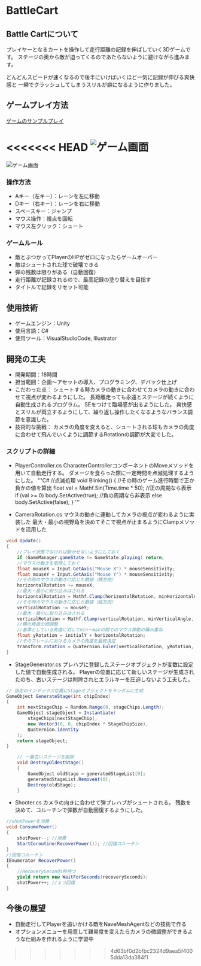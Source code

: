 # BattleCart
## Battle Cartについて
プレイヤーとなるカートを操作して走行距離の記録を伸ばしていく3Dゲームです。
ステージの奥から敵が迫ってくるのであたらないように避けながら進みます。
  
どんどんスピードが速くなるので後半にいけばいくほど一気に記録が伸びる爽快感と
一瞬でクラッシュしてしまうスリルが癖になるように作りました。

## ゲームプレイ方法
[ゲームのサンプルプレイ](https://arai1571.github.io/BattleCart_web/)

<<<<<<< HEAD
![ゲーム画面](ReadmeImg/battlecart.jpg)
=======
![ゲーム画面](ReadmeImg/battlecart.jpg)

### 操作方法
* Aキー（左キー）：レーンを左に移動
* Dキー（右キー）：レーンを右に移動
* スペースキー：ジャンプ
* マウス操作：視点を回転
* マウス左クリック：シュート
  
### ゲームルール
* 敵とぶつかってPlayerのHPがゼロになったらゲームオーバー
* 敵はシュートされた球で破壊できる
* 弾の残数は限りがある（自動回復）
* 走行距離が記録されるので、最高記録の塗り替えを目指す
* タイトルで記録をリセット可能

## 使用技術
* ゲームエンジン：Unity
* 使用言語：C#
* 使用ツール：VisualStudioCode, Illustrator

## 開発の工夫
* 開発期間：18時間
* 担当範囲：企画〜アセットの導入、プログラミング、デバック仕上げ
* こだわった点：
シュートする時カメラの動きに合わせてカメラの動きに合わせて視点が変わるようにした。
長距離走っても永遠とステージが続くように自動生成されるプログラム。
SEをつけて臨場感が出るようにした。
爽快感とスリルが両立するようにして、繰り返し操作したくなるようなバランス調節を意識した。
* 技術的な挑戦：
カメラの角度を変えると、シュートされる球もカメラの角度に合わせて飛んでいくように調節するRotationの調節が大変でした。

### スクリプトの詳細
* PlayerController.cs
  CharacterControllerコンポーネントのMoveメソッドを用いて自動走行する。
  ダメージを食らった際に一定時間を点滅処理するようにした。
'''C#
 //点滅処理
   void Blinking()
   {
       //その時のゲーム進行時間で正か負かの値を算出
       float val = Mathf.Sin(Time.time * 50);
       //正の周期なら表示
       if (val >= 0) body.SetActive(true);
       //負の周期なら非表示
       else body.SetActive(false);
   }
'''

* CameraRotation.cs
マウスの動きに連動してカメラの視点が変わるように実装した
最大・最小の視野角を決めてそこで視点が止まるようにClampメソッドを活用した
```C#
void Update()
{
    //プレイ状態でなければ動かせないようにしておく
    if (GameManager.gameState != GameState.playing) return;
    //マウスの動きを取得しておく
    float mouseX = Input.GetAxis("Mouse X") * mouseSensitivity;
    float mouseY = Input.GetAxis("Mouse Y") * mouseSensitivity;
    //その時のマウスの動きに応じた数値（横方向）
    horizontalRotation += mouseX;
    //最大・最小に絞り込みはされる
    horizontalRotation = Mathf.Clamp(horizontalRotation, minHorizontalAngle, maxHorizontalAngle);
    //その時のマウスの動きに応じた数値（縦方向）
    verticalRotation -= mouseY;
    //最大・最小に絞り込みはされる
    verticalRotation = Mathf.Clamp(verticalRotation, minVerticalAngle, maxVerticalAngle);
    //横の角度の微調整
    //基準としている角度に対してmin～maxの間でのマウス移動の積み重ね
    float yRotation = initialY + horizontalRotation;
    //そのフレームにおけるカメラの角度を最終決定
    transform.rotation = Quaternion.Euler(verticalRotation, yRotation, 0);
}
```
* StageGenerator.cs
プレハブに登録したステージオブジェクトが変数に設定した値で自動生成される。
Playerの位置に応じて新しいステージが生成されたのち、古いステージは削除されヒエラルキーを圧迫しないよう工夫した。
```C#
// 指定のインデックス位置にStageオブジェクトをランダムに生成
GameObject GenerateStage(int chipIndex)
{
    int nextStageChip = Random.Range(0, stageChips.Length);
    GameObject stageObject = Instantiate(
        stageChips[nextStageChip],
        new Vector3(0, 0, chipIndex * StageChipSize),
        Quaternion.identity
    );
    return stageObject;
}
```
```C#
    // 一番古いステージを削除
    void DestroyOldestStage()
    {
        GameObject oldStage = generatedStageList[0];
        generatedStageList.RemoveAt(0);
        Destroy(oldStage);
    }
```
* Shooter.cs
カメラの向きに合わせて弾プレハブがシュートされる。
残数を決めて、コルーチンで弾数が自動回復するようにした。
```C#
//shotPowerを消費
void ConsumePower()
{
    shotPower--; //消費
    StartCoroutine(RecoverPower()); //回復コルーチン
}
//回復コルーチン
IEnumerator RecoverPower()
{
    //RecoverySeconds秒待つ
    yield return new WaitForSeconds(recoverySeconds);
    shotPower++; //１つ回復
}
```
## 今後の展望
* 自動走行してPlayerを追いかける敵をNaveMeshAgentなどの技術で作る
* オプションメニューを用意して難易度を変えたらカメラの微調整ができるような仕組みを作れるように学習中




>>>>>>> 4d63bf0d2bfbc2324d9aea5f4005dda13da384f1
